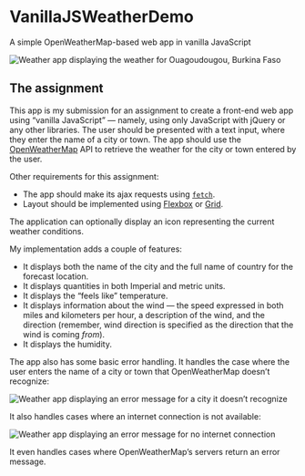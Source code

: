 # VanillaJSWeatherDemo
A simple OpenWeatherMap-based web app in vanilla JavaScript

![Weather app displaying the weather for Ouagoudougou, Burkina Faso](http://www.globalnerdy.com/wp-content/uploads/2020/03/weather-app.png)

## The assignment
This app is my submission for an assignment to create a front-end web app using “vanilla JavaScript” — namely, using only JavaScript
with jQuery or any other libraries. The user should be presented with a text input, where they enter the name of a city or town.
The app should use the [OpenWeatherMap](https://openweathermap.org/) API to retrieve the weather for the city or town entered by the user.

Other requirements for this assignment:
* The app should make its ajax requests using [`fetch`](https://developer.mozilla.org/en-US/docs/Web/API/Fetch_API/Using_Fetch).
* Layout should be implemented using [Flexbox](https://css-tricks.com/snippets/css/a-guide-to-flexbox/) or [Grid](https://css-tricks.com/snippets/css/complete-guide-grid/).

The application can optionally display an icon representing the current weather conditions.

My implementation adds a couple of features:
* It displays both the name of the city and the full name of country for the forecast location.
* It displays quantities in both Imperial and metric units.
* It displays the “feels like” temperature.
* It displays information about the wind — the speed expressed in both miles and kilometers per hour, a description of the wind, and the direction (remember,
wind direction is specified as the direction that the wind is coming *from*).
* It displays the humidity.

The app also has some basic error handling. It handles the case where the user enters the name of a city or town that OpenWeatherMap
doesn’t recognize:

![Weather app displaying an error message for a city it doesn’t recognize](http://www.globalnerdy.com/wp-content/uploads/2020/03/weather-app-unknown-city.png)

It also handles cases where an internet connection is not available:

![Weather app displaying an error message for no internet connection](http://www.globalnerdy.com/wp-content/uploads/2020/03/weather-app-no-internet.png)

It even handles cases where OpenWeatherMap’s servers return an error message.


